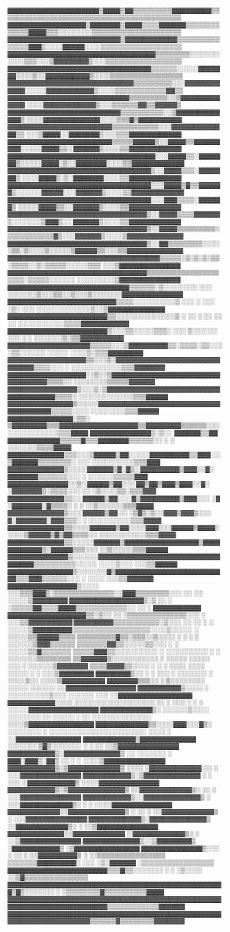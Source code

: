 ▓▓▓▓▓▓▓▓▓▓▓▓▓▓▓▓▓▓▓▓▓▒▓▓▓▓▒▓▓▒▒▒▒▒▒▒▒▒▓▓▓▓▓▓▓▓▓▒▒▒▒▒▒▒▒▒▒▒▒▒▒▒▒▒▒▒▒▒▒▒▒▒▒▒▒▒▒▒▒▒▒▒▒▒▒▒▒▒▒▒
▓▓▓▓▓▓▓▓▓▓▓▓▓▓▓▓▓▓▒▓▓▓▓▓▓▓▒▓▓▓▓▒▒▒▒▓▓▓▓▓▓▒▒▒▒▒▒▒▒▒▒▒▒▒▓▓▓▓▒▒▒░░░░░░░░▒▒▒▒▒▒▒▒▒▒▒▒▒▒▒▒▒▒▒▒▒
▓▓▓▓▓▓▓▓▓▓▓▓▓▓▓▓▓▓▓▓▓▓▓▓▓▓▒▓▓▓▓▓▓▓▓▓▓▓▓▒▒▒▒▒▒▒▒▒▒▒▒▒▒▒▓▓▓▒░░░░▓▓▓▓▓░░░░▒▒▒▒▒▒▒▒▒▒▒▒▒▒▒▒▒▒▒
▓▓▓▓▓▓▓▓▓▓▓▓▓▓▓▓▓▓▓▓▓▓▓▓▓▓▓▓▓▓▓▓▓▓▒▒▒▒▒▒▒▒░░░░░░░░░░░▒▒▒░░░▒▓▓▓▓▓▓▓▓▒░░░▒▒▒▒▒▒▒▒▒▒▒▒▒▒▒▒▒▒
▓▓▓▓▓▓▓▓▓▓▓▓▓▓▓▓▓▓▓▓▓▓▓▓▓▓▓▓▓▓▓▓▓▒▒▒▒▒▒░░░░░▓▓▓▓▓▓▓░░░░▒░░▓▓▓▓▓▓▓▓▓▓▒░░░░▒▒▒▒▒▒▒▒▒▒▒▒▒▒▒▒▒
▓▓▓▓▓▓▓▓▓▓▓▓▓▓▓▓▓▓▓▓▓▓▓▓▓▓▓▓▓▒▒▒▒▒▒▒▒▒░░░▓▓▓▓▓▓▓▓▓▓▓▓░░░░░▓▓▓▓▓▓▓▓▓▓▓▒░░░░▒▒▒▒▒▒▒▒▒▒▒▒▓▓▒▒
▓▓▓▓▓▓▓▓▓▓▓▓▓▓▓▓▓▓▓▓▓▓▓▓▓▓▓▓▒▒▒▒▒▒▒▒▒░░▒▓▓▓▓▓▓▓▓▓▓▓▓▓ ░░░░▓▓▓▓▓▓▓▓▓▓▓▓▒░░░▒▒▒▒▒▒▓▓▒▒▓▓▓▓▓▒
▓▓▓▓▓▓▓▓▓▓▓▓▓▓▓▓▓▓▓▓▓▓▓▓▓▓▒▒▒▒▒▒▒▒▒▒░░▒▓▓▓▓▓▓▓▓▓▓▓▓▓▒ ░░░░▓▓▓▓▓▓▓▓▓▓▓▓▓░░░░▒▒▒▓▒▓▓▓▓▓▓▓▓▓▓
▓▓▓▓▓▓▓▓▓▓▓▓▓▓▓▓▓▓▓▓▓▓▓▓▒▒▒▒▒▒▒▒▒▒▒░░░▓▓▓▓▓▓▓▓▓▓▓▓▓▒▒ ░░░▒▓▓▓▓░░▓▓▓▓▓▓▓▒░░░▒▒▒▓▓▓▓▓▓▓▓▓▓▓▓
▓▓▓▓▓▓▓▓▓▓▓▓▓▓▓▓▓▓▓▓▓▓▓▓▒▒▒▒▒▓▓▓▓▓▒░░▓▓▓▓▒▒▓▓▓▓▓▓▓▓▓░░░░░▓▓▓▓▒▒░ ▓▓▓▓▓▓▒░░░░▒▒▓▓▓▓▓▓▓▓▓▓▓▓
▓▓▓▓▓▓▓▓▓▓▓▓▓▓▓▓▓▓▓▓▓▓▓▓▓▓▓▓▓▓▓▓▓▓░░░▓▓▓▓▒▒░▓▓▓▓▓▓▓▒░░░░░▓▓▓▓░▒░░▓▓▓▓▓▓▓░░░░▒▒▓▓▓▓▓▓▓▓▓▓▓▓
▓▓▓▓▓▓▓▓▓▓▓▓▓▓▓▓▓▓▓▓▓▓▓▓▓▓▓▓▓▓▓▓▓▒░░▓▓▓▓▒▒▒░▓▓▓▓▓▓▓▒ ░░░░▓▓▓▓▒░▒░▓▓▓▓▓▓▓░░░░▒▒▓▓▓▓▓▓▓▓▓▓▓▓
▓▓▓▓▓▓▓▓▓▓▓▓▓▓▓▓▓▓▓▓▓▓▓▓▓▓▓▓▓▓▓▓▓░░░▓▓▓▓▒▓▒▒▓▓▓▓▓▓▒░░░░░░▓▓▓▓▓░░░▓▓▓▓▓▓▒░░░░▒▒▓▓▓▓▓▓▓▓▓▓▓▓
▓▓▓▓▓▓▓▓▓▓▓▓▓▓▓▓▓▓▓▓▓▓▓▓▓▓▓▓▓▓▓▓▓░░░▓▓▓▒▒▒▒░▓▓▓▓▓▓▒ ░░░░░▓▓▓▓▒▒░░▓▓▓▓▓▓▒░░░░▒▒▓▓▓▓▓▓▓▓▓▓▓▓
▓▓▓▓▓▓▓▓▓▓▓▓▓▓▓▓▓▓▓▓▓▓▓▓▓▓▓▓▓▓▓▓▒░░▓▓▓▓▒▒▒▒▓▓▓▓▓▓▒░░░░░░░▒▓▓▓▒░░ ▓▓▓▓▓▓▒░░░░▒▒▓▓▓▓▓▓▓▓▓▓▓▓
▓▓▓▓▓▓▓▓▓▓▓▓▓▓▓▓▓▓▓▓▓▓▓▓▓▓▓▓▓▓▓▓▒░░▓▓▓▓▒▒▒▒▒▒▒▒▒░▒▒▒▒▒▒▒▒▒▒▒▓▒░░░▓▓▓▓▓▓▒░░░░▒▓▓▓▓▓▓▓▓▓▓▓▓▓
▓▓▓▓▓▓▓▓▓▓▓▓▓▓▓▓▓▓▓▓▓▓▓▓▓▓▓▓▓▓▓▓▒░░▓▓▒▒▒▒▒▒▒▒░░░░░▒▒░▒░░░░▒░░░░░▒▓▓▓▓▓▒▒░░░▒▒▓▓▓▓▓▓▓▓▓▓▓▓▓
▓▓▓▓▓▓▓▓▓▓▓▓▓▓▓▓▓▓▓▓▓▓▓▓▓▓▓▓▓▓▓▓▓▓▓▒▒▒▒▒░▒░▒░▒░▒▒░▒▒▒▒░░▒░▒▒▒▒▒░░░░░▒▒▒ ░░░▒▓▓▓▓▓▓▓▓▓▓▓▓▓▓
▓▓▓▓▓▓▓▓▓▓▓▓▓▓▓▓▓▓▓▓▓▓▓▓▓▓▓▓▓▓▓▓▒▒▒▒▒▒▒▒▒▒▒▒▒▒▒▒▒▒▒▒▒░▒▒▒▒▒░░░░░░ ░░░░░░░░░▒▓▓▓▓▓▓▓▓▓▓▓▓▓▓
▓▓▓▓▓▓▓▓▓▓▓▓▓▓▓▓▓▓▓▓▓▓▓▓▓▓▓▓▒▒▒▒▒▒░▒░░░░░░░░ ░░░ ░░░░░░░▒░░░▒▒░░▒░░░▒░░░░░░░▓▓▓▓▓▓▓▓▓▓▓▓▓▓
▓▓▓▓▓▓▓▓▓▓▓▓▓▓▓▓▓▓▓▓▓▓▓▓▓▒▒▒▒░░░░░░░░░░▒ ░░░ ░ ░░░ ░▒░  ░░░ ░░░░░░░░░░░░░▒░░▒▓▓▓▓▓▓▓▓▓▓▓▓▓
▓▓▓▓▓▓▓▓▓▓▓▓▓▓▓▓▓▓▓▓▓▓▓▒▒░░░░░░░░░░░░░░▒  ░ ░░ ░ ░░  ░░    ░░   ░░░░░░░░░░░▒▒▒▒▓▓▓▓▓▓▓▓▓▓▓
▓▓▓▓▓▓▓▓▓▓▓▓▓▓▓▓▓▓▓▓▓▓▓▒░░░▒▒░░░░░▒▒▒░ ░░░ ▒░░░░░░         ░░░  ░  ░ ░░░░░░░▒░▒▒▓▓▓▓▓▓▓▓▓▓
▓▓▓▓▓▓▓▓▓▓▓▓▓▓▓▓▓▓▓▒▒▒▒▒░░░▒▓▓▓▓▓▓▓▓▓▒▒░▒▒▒▒░▒▒░░░░▒▒░░░░░░       ░░░░░  ░░░░▒░▒▒▒▓▓▓▓▓▓▓▓
▓▓▓▓▓▓▓▓▓▓▓▓▓▓▓▓▓▓▒▒░░░▒░▓▓▓▓▓▓▓▓▓▓▓▓▓▓▓▓▓▓▓▓▓▓▓▓▓▓▓▓▓▓▒▒▒▒░░░ ░    ░░░░░░░░░░░░▒▒▒▓▓▓▓▓▓▓
▓▓▓▓▓▓▓▓▓▓▓▓▓▓▓▓▓▓░░▒░░▒▓▓▓▓▓▓▓▓▓▓▓▓▓▓▓▓▓▓▓▓▓▓▓▓▓▓▓▓▓▓▓▓▓▓▒▒▒▒░░       ░░░░░░░░▒▒▒▒▒▓▓▓▓▓▓
▓▓▓▓▓▓▓▓▓▓▓▓▓▓▓▓▒░░░▒░▒▓▓▓▓▓▓▓▓▓▓▓▓▓▓▓▓▓▓▓▓▓▓▓▓▓▓▓▓▓▓▓▓▓▓▓▓▓▒▒▒▒░    ░░░░░░░░░░░░░▒▒▒▓▓▓▓▓
▓▓▓▓▓▓▓▓▓▓▓▓▓▓▓▒░░░░░▓▓▓▓▓▓▓▓▓▓▓▓▓▓▓▓▓▓▓▓▓▓▓▓▓▓▓▓▓▓▓▓▓▓▓▓▓▓▒▒▒▒▒░░░░      ░░░░░░░░▒▒▒▓▓▓▓▓
▓▓▓▓▓▓▓▓▓▓▓▓▓▓▓░▒▒░ ▒▓▓▓▓▓▓▓▓▒▒▒▓▓▓▓▓▓▓▓▓▓▓▓▓▓▓▓▓▓▒▒▓▓▓▓▓▓▓▓▒▒▒▒▒▒░░░  ░░░░░░░░░░░░▒▒▒▓▓▓▓
▓▓▓▓▓▓▓▓▓▓▓▓▓▓▒░▒░░ ▓▓▓▓▓▓▒▒▓▓  ▓▓▓▓▓▓▓▓▓▓▓▓▒▒▒▒▒▓▒▒▒▓▓▓▓▓▓▓▒▒▒▒▒▒░░  ░  ░ ░░░░░░░▒▒▒▒▓▓▓▓
▓▓▓▓▓▓▓▓▓▓▓▓▓▒▒▒░░░▒▓▓▓▓▓▒▓▓░░░░░▓▓▓▓▓▓▓▓▓▒▒▓▓▓ ░░   ▒▓▓▓▓▓▓▒▒▒▒▒▒▒▒░ ░░░ ░░░░░░░░░░▒▒▒▓▓▓
▓▓▓▓▓▓▓▓▓▓▓▓▓▒░░░░ ▓▓▓▓▓▓▒▓░▓▒░  ▓▓▓▓▓▓▓▓▓▒▓▓▓░░▓░    ▓▓▓▓▓▓▓▒▒▒▒▒▒▒░░░   ░ ░░░░░░▒▒▒▒▒▓▓▓
▓▓▓▓▓▓▓▓▓▓▓▓▓▓░░▒░ ▓▓▓▓▓▒▓▓░░░   ▓▓▒▓▓▒▓▓▓▒▓▓▓░░▓░    ░▓▓▓▓▓▓▓▒░▒▒▒▒░░░ ░░ ░▒░░░░▒▒░▒▒▒▓▓▓
▓▓▓▓▓▓▓▓▓▓▓▓▓▒▒░░  ▓▓▓▓▓▒▓▓░░░ ▓▒▓▓▓▓▓▓▓▓▓▒▓▓▓░░░  ░▓ ░▓▓▓▓▓▓▓░▓▒▒▒▒░ ░ ░ ░░▒░░░░░░▒▒▒▓▓▓▓
▓▓▓▓▓▓▓▓▓▓▓▓▓▒░░░  ▓▓▓▓▓▒▓▓ ░░ ░▒▓▒░▒░░▓▓▓▒▓▓▓▒░░░  ▓░▓▓▓▓▓▓▓░▓▓▓▒▒▒░ ░  ░░░░░░░░░░▒▒▒▓▓▓▓
▓▓▓▓▓▓▓▓▓▓▓▓▓▒▒░░░░▓▓▓▓▓▓▒▓▓░░░░▓▓▓░░░▓▓▓▓▓▒▓▓▓▓░░░░░▒▓▓▓▓▓▒▓▒▓▓▒▒▒▒░░  ░░░░░░░░░░░▒▒▒▓▓▓▓
▓▓▓▓▓▓▓▓▓▓▓▓▓▒▒░░░░░▓▓▓▓▓▓▒▓▓▓▓▓▓▓▓▓▓▓▓▓▓▓▓▓▒▓▓▓▓▓▓▓▓▓▓▓▓▒░▓▓▓▓▓▒▒▒░░░    ░░▒░░░░░▒▒▒▓▓▓▓▓
▓▓▓▓▓▓▓▓▓▓▓▓▓▓▒░░░░░░▓▓▓▓▓▓▓▓▓▓▓▓▓▓▓▓▓▓▓▓▓▓▓▓▓▓▓▓▓▓▓▓▓▓▒▒▒▒▒▒▒▒▒▒░░░░░ ░░░░▒░░░ ░░░▒▒▓▓▓▓▓
▓▓▓▓▓▓▓▓▓▓▓▓▓▓▓▒░░░░░░░▓▒▓▓▓▓▓▓▓▓▓▓▓▓▓▓▓▓▓▓▓▓▓▓▓▓▓▓▒▒▒▓▓▓▒▒▒▒▒▒░░░  ░    ░░░░  ░░░▒▒▓▓▓▓▓▓
▓▓▓▓▓▓▓▓▓▓▓▓▓▓▓▓▒░░░░ ░░░▒▒▒▓▓▓▒░▒▒▒▒▒▒▒▒▒▒▒▒▒▒░░▓▓▓▒▒▒▒▒▒▒▒░░░     ░░   ░░ ░░░░░▒▓▓▓▓▓▓▓▓
▓▓▓▓▓▓▓▓▓▓▓▓▓▓▓▓▓▒░▒ ░░  ░  ░▒▒▒▒▒▓▓▒▒▒▒▓▓▓▓▒▒▒▒▒▒▒▒▒▒▒▒░░               ░░  ░ ▓▓▓▓▓▓▓▓▓▓▓
▓▓▓▓▓▓▓▓▓▓▓▓▓▓▓▓▓▓▒▒░▒░░    ░░     ░▒▒▒▒▒▒▒▒▒▒▒▒▒▒░░░                 ░    ░░░▒▒▓▓▓▓▓▓▓▓▓▓
▓▓▓▓▓▓▓▓▓▒▒▒▒▒▒▒▒▒▒▒░▒░░░   ░░ ░░         ░                             ░  ░░░░░▒▓▓▓▓▓▓▓▓▓
▒▒▒▒▒▒▒▒▒▒▒▒▒▒▒▒▒▒░░░░▒░░░░░  ░                                           ░░░░░▒▒▓▓▓▓▓▒▒▒▒
▒▒▒▒▒▒▒▒▒▓▒▒░▒▒▒░░▒░░░░    ░               ░                         ░  ░ ░░░░░░▒▓▓▓▒▒▒▒▒▒
▒▒▒▒▒▒▒▓▓▒▒░░░░░▒▒░░░   ░                                            ░     ░░░░░▒▒▓▒▒▒▒▒▒▒
▒▒▒▒▒▓▓▓▒▒░░░░░░░░░░  ░     ░░░░░░░░░░                                 ░ ░ ░░░░░░░▒▒▒▒▒▒▒▒
▒▒▓▓▓▓▓▓▒░░░░░░░░░░░   ░ ░░░░░ ░░░░░ ░░░                              ░     ░░░░░░▒▓▓▓▓▓▓▓
▒▒▒▒▓▓▓▓▒▒░░░░  ░  ░  ░   ░░░░ ░░░░ ░░░░░  ░                                ░ ░░░▒▓▓▓▓▓▓▓▓
▓▓▓▓▓▓▓▓▒░░ ░ ░   ░░░  ░ ░░░░░░░   ░ ░░░░    ▒░░                           ░░░░▒▓▓▓▓▓▓▓▓▓▓
▓▓▓▓▓▓▓▒▒▒░░   ░         ▒░░░░░░░░ ░░░░░ ░░░░░░                         ░░▓▓▓▓▓▓▓▓▓▓▓▓▓▓▓▓
▓▓▓▓▓▓▓▓▓▓▒░░░░     ░  ░░░░░░░░░░▒░░░ ░░░░░░  ░░░                      ░░▓▓▓▓▓▓▓▓▓▓▓▓▓▓▓▓▓
▓▓▓▓▓▓▓▓▓▓▓░░░░      ░░░░░░░░░░░░░░░░░░░  ░░  ░ ░░░      ░ ░    ░    ░░░░░▓▓▓▓▓▓▓▓▓▓▓▓▓▓▓▓
▓▓▓▓▓▓▓▓▓▓▓▓▒░ ░░░░░░▒░░░░ ░░░░░░░░ ░░ ░░░░░  ░ ░░ ░░░░░░░░░░░░░░     ░░░░▒▓▓▓▓▓▓▓▓▓▓▓▓▓▓▓
▓▓▓▓▓▓▓▓▓▓▓▓▒▒░░░░▓▓▓░░░▓▒░  ░░░░░░░░ ░ ░░░░░░░░░░░░░░░░░░░░░░░ ░░░░   ░ ░░▓▓▓▓▓▓▓▓▓▓▓▓▓▓▓
▓▓▓▓▓▓▓▓▓▓▓▓▒▓▓▓▓▓▓▓▓▓▓▓▓▓    ░░░░░░░          ▒▓▒░░░░░░░ ░      ░    ░░ ░░▒▓▓▓▓▓▓▓▓▓▓▓▓▓▓
▓▓▓▓▓▓▓▓▓▓▓▒░▓▓▓▓▓▓▓▓▓▓▓▓▓▒ ░░ ░░░░░░░  ░  ▓▓▓░▓▓▓▒░▓▓▒   ░░ ░      ░  ░░░░▒▓▓▓▓▓▓▓▓▓▓▓▓▓▓
▓▓▓▓▓▓▓▓▓▓▓▒░▒▓▓▓▓▓▓▓▓▓▓▓▓▒     ░░░░      ░▓▓▓▓▓▓▓▓▓▓▓▓           ░░   ░ ░░░▓▓▓▓▓▓▓▓▓▓▓▓▓▓
▓▓▓▓▓▓▓▓▓▓▓▒░▒▓▓▓▓▓▓▓▓▓▓▓▓▓      ░ ░  ░░░ ░ ▓▓▓▓▓▓▓▓▓▓▓▒                ░░░░▓▓▓▓▓▓▓▓▓▓▓▓▓▓
▓▓▓▓▓▓▓▓▓▓▓▒░▒▓▓▓▓▓▓▓▓▓▓▓▓▓▒              ░░▓▓▓▓▓▓▓▓▓▓▓▓▒░          ░░ ░ ░░░▓▓▓▓▓▓▓▓▓▓▓▓▓▓
▓▓▓▓▓▓▓▓▓▓▓▒░░▓▓▓▓▓▓▓▓▓▓▓▓▓▒        ░    ░░░▓▓▓▓▓▓▓▓▓▓▓▓▒░   ░        ░ ░░░░▓▓▓▓▓▓▓▓▓▓▓▓▓▓
▓▓▓▓▓▓▓▓▓▓▓▓░░▓▓▓▓▓▓▓▓▓▓▓▓▓▒        ░ ░░ ░ ░░▓▓▓▓▓▓▓▓▓▓▓▓▒          ░    ░░░▓▓▓▓▓▓▓▓▓▓▓▓▓▓
▓▓▓▓▓▓▓▓▓▓▓▓▒░▓▓▓▓▓▓▓▓▓▓▓▓▓▒               ░░▓▓▓▓▓▓▓▓▓▓▓▓▒░            ░ ░░▒▓▓▓▓▓▓▓▓▓▓▓▓▓▓
▓▓▓▓▓▓▓▓▓▓▓▓▓░░▓▓▓▓▓▓▓▓▓▓▓▓              ░   ▓▓▓▓▓▓▓▓▓▓▓▓▒░        ░     ░░▒▓▓▓▓▓▓▓▓▓▓▓▓▓▓
▓▓▓▓▓▓▓▓▓▓▓▓▓▒░░▒▓▓▓▓▓▓▓▓▒                   ░▓▓▓▓▓▓▓▓▓▓▓▒               ░▒▓▓▓▓▓▓▓▓▓▓▓▓▓▓▓
▓▓▓▓▓▓▓▓▓▓▓▓▓▓▒░░░ ░    ░░   ░               ░░▓▓▓▓▓▓▓▓▓▒             ░ ░░▒▒▒▒▒▒▒▒▒▒▒▒▒▒▒▒
▒▒▒▒▒▒▒▓▓▓▓▓▓▓▓▓░ ░░░                         ░▒░▓▓▓▓▓▓                 ░▒▒▒▒▒▒▒▒▒▒▒▒▒▒▒▒▒
▓▓▓▓▓▓▓▓▓▓▓▓▓▓▓▓▓▓▓▓▓▓▓▒▒▒▓▒▒░░░░░░░ ░ ░        ░▒░░░░                 ░░▒▓▒▒▒▒▒▒▒▒▒▒▒▒▒▒▒
▓▓▓▓▓▓▓▓▓▓▓▓▓▓▓▓▓▓▓▓▓▓▓▓▓▓▓▓▓▓▓▓▓▓▓▓▓▓▓▓▓▓▓▓▓▓▓▓▓▓▒▓▒░░░░░░░ ░    ░▒▒▒▒▒▒▒▒▓▒▒▒▒▒▒▒▒▒▒▓▓▓▓
▓▓▓▓▓▓▓▓▓▓▓▓▓▓▓▓▓▓▓▓▓▓▓▓▓▓▓▓▓▓▓▓▓▓▓▓▓▓▓▓▓▓▓▓▓▓▓▓▓▓▓▓▓▓▓▓▓▓▓▓▓▓▓▓▓▓▓▓▓▓▓▓▒▒▒▒▒▒▒▒▒▒▒▒▓▓▓▓▓▓
▓▓▓▓▓▓▓▓▓▓▓▓▓▓▓▓▓▓▓▓▓▓▓▓▓▓▓▓▓▓▓▓▓▓▓▓▓▓▓▓▓▓▓▓▓▓▓▓▓▓▓▓▓▓▓▓▓▓▓▓▓▓▓▓▓▓▓▓▒▒▒▒▒▒▓▒▒▒▒▒▒▒▒▓▓▓▓▓▓▓
